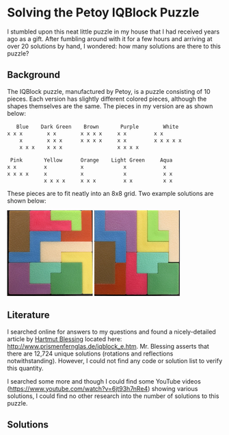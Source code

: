 # Solving the Petoy IQBlock Puzzle

I stumbled upon this neat little puzzle in my house that I had received years ago as a gift. After fumbling around with it for a few hours and arriving at over 20 solutions by hand, I wondered: how many solutions are there to this puzzle?

## Background

The IQBlock puzzle, manufactured by Petoy, is a puzzle consisting of 10 pieces. Each version has slightly different colored pieces, although the shapes themselves are the same. The pieces in my version are as shown below:

```
   Blue    Dark Green    Brown       Purple        White      
x x x        x x        x x x x     x x         x x           
    x        x x x      x x x x     x x         x x x x x     
    x x x    x x x                  x x x x                               
```

```
 Pink       Yellow      Orange    Light Green     Aqua 
x x         x           x             x            x
x x x x     x           x             x            x x
            x x x x     x x x         x x          x x
```

These pieces are to fit neatly into an 8x8 grid. Two example solutions are shown below:

<img src="https://raw.githubusercontent.com/vaibhavram/iqblock/master/solver/hand_solutions/IMG_0387.jpg" width="200" height="200">

<img src="https://raw.githubusercontent.com/vaibhavram/iqblock/master/solver/hand_solutions/IMG_0388.jpg" width="200" height="200">

## Literature

I searched online for answers to my questions and found a nicely-detailed article by [Hartmut Blessing](http://www.prismenfernglas.de/aboutme.html) located here: <http://www.prismenfernglas.de/iqblock_e.htm>. Mr. Blessing asserts that there are 12,724 unique solutions (rotations and reflections notwithstanding). However, I could not find any code or solution list to verify this quantity.

I searched some more and though I could find some YouTube videos (<https://www.youtube.com/watch?v=6jt93h7nRe4>) showing various solutions, I could find no other research into the number of solutions to this puzzle.

## Solutions
